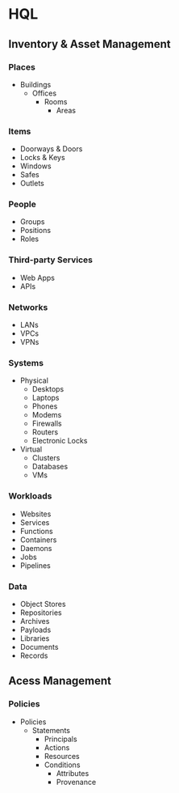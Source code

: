 # HQL

## Inventory & Asset Management

### Places

- Buildings
  - Offices
    - Rooms
      - Areas

### Items

- Doorways & Doors
- Locks & Keys
- Windows
- Safes
- Outlets

### People

- Groups
- Positions
- Roles

### Third-party Services

- Web Apps
- APIs

### Networks

- LANs
- VPCs
- VPNs

### Systems

- Physical
  - Desktops
  - Laptops
  - Phones
  - Modems
  - Firewalls
  - Routers
  - Electronic Locks
- Virtual
  - Clusters
  - Databases
  - VMs

### Workloads

- Websites
- Services
- Functions
- Containers
- Daemons
- Jobs
- Pipelines

### Data

- Object Stores
- Repositories
- Archives
- Payloads
- Libraries
- Documents
- Records


## Acess Management

### Policies

- Policies
  - Statements
    - Principals
    - Actions
    - Resources
    - Conditions
      - Attributes
      - Provenance

